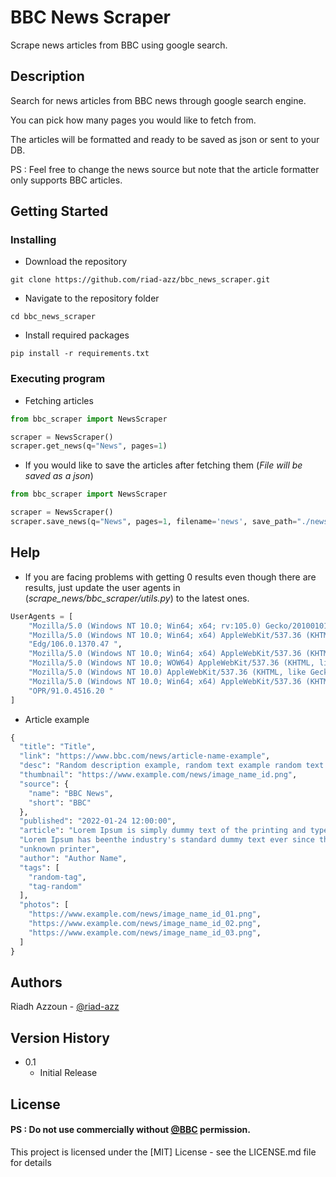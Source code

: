 # BBC News Scraper

Scrape news articles from BBC using google search.

## Description

Search for news articles from BBC news through google search engine.

You can pick how many pages you would like to fetch from.

The articles will be formatted and ready to be saved as json or sent to your DB.

PS : Feel free to change the news source but note that the article formatter only supports BBC articles.

## Getting Started

### Installing

* Download the repository

```
git clone https://github.com/riad-azz/bbc_news_scraper.git
```

* Navigate to the repository folder

```
cd bbc_news_scraper
```

* Install required packages

```
pip install -r requirements.txt
```

### Executing program

* Fetching articles
```python
from bbc_scraper import NewsScraper

scraper = NewsScraper()
scraper.get_news(q="News", pages=1)
```

* If you would like to save the articles after fetching them (_File will be saved as a json_)
```python
from bbc_scraper import NewsScraper

scraper = NewsScraper()
scraper.save_news(q="News", pages=1, filename='news', save_path="./news")
```

## Help

* If you are facing problems with getting 0 results even though there are results, just update the user agents in (_scrape_news/bbc_scraper/utils.py_) to the latest ones.

```python
UserAgents = [
    "Mozilla/5.0 (Windows NT 10.0; Win64; x64; rv:105.0) Gecko/20100101 Firefox/105.0",
    "Mozilla/5.0 (Windows NT 10.0; Win64; x64) AppleWebKit/537.36 (KHTML, like Gecko) Chrome/106.0.0.0 Safari/537.36 "
    "Edg/106.0.1370.47 ",
    "Mozilla/5.0 (Windows NT 10.0; Win64; x64) AppleWebKit/537.36 (KHTML, like Gecko) Chrome/106.0.0.0 Safari/537.36",
    "Mozilla/5.0 (Windows NT 10.0; WOW64) AppleWebKit/537.36 (KHTML, like Gecko) Chrome/106.0.0.0 Safari/537.36",
    "Mozilla/5.0 (Windows NT 10.0) AppleWebKit/537.36 (KHTML, like Gecko) Chrome/106.0.0.0 Safari/537.36",
    "Mozilla/5.0 (Windows NT 10.0; Win64; x64) AppleWebKit/537.36 (KHTML, like Gecko) Chrome/106.0.0.0 Safari/537.36 "
    "OPR/91.0.4516.20 "
]
```

* Article example

```python
{
  "title": "Title",
  "link": "https://www.bbc.com/news/article-name-example",
  "desc": "Random description example, random text example random text example.",
  "thumbnail": "https://www.example.com/news/image_name_id.png",
  "source": {
    "name": "BBC News",
    "short": "BBC"
  },
  "published": "2022-01-24 12:00:00",
  "article": "Lorem Ipsum is simply dummy text of the printing and typesetting industry."
  "Lorem Ipsum has beenthe industry's standard dummy text ever since the 1500s, when an"
  "unknown printer",
  "author": "Author Name",
  "tags": [
    "random-tag",
    "tag-random"
  ],
  "photos": [
    "https://www.example.com/news/image_name_id_01.png",
    "https://www.example.com/news/image_name_id_02.png",
    "https://www.example.com/news/image_name_id_03.png",
  ]
}
```

## Authors

Riadh Azzoun - [@riad-azz](https://github.com/riad-azz)

## Version History

* 0.1
    * Initial Release

## License
#### PS : Do not use commercially without [@BBC](https://bbc.com/) permission.
This project is licensed under the [MIT] License - see the LICENSE.md file for details